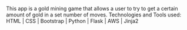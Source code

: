 This app is a gold mining game that allows a user to try to get a certain amount of gold in a set number of moves.
Technologies and Tools used: HTML | CSS | Bootstrap | Python | Flask | AWS | Jinja2

